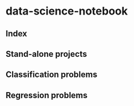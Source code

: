 # data-science-notebook

## Index 

## Stand-alone projects

## Classification problems 

## Regression problems 